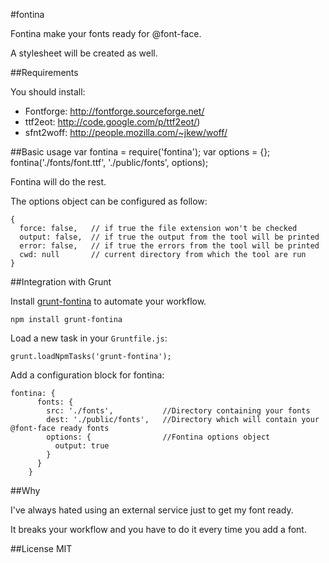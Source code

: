 #fontina

Fontina make your fonts ready for @font-face.

A stylesheet will be created as well.

##Requirements

You should install:

 - Fontforge:   http://fontforge.sourceforge.net/
 - ttf2eot:     http://code.google.com/p/ttf2eot/)
 - sfnt2woff:   http://people.mozilla.com/~jkew/woff/

##Basic usage
    var fontina = require('fontina');
    var options = {};
    fontina('./fonts/font.ttf', './public/fonts', options);

Fontina will do the rest.

The options object can be configured as follow:

    {
      force: false,   // if true the file extension won't be checked
      output: false,  // if true the output from the tool will be printed
      error: false,   // if true the errors from the tool will be printed
      cwd: null       // current directory from which the tool are run
    }

##Integration with Grunt    
 
Install [grunt-fontina](http://github.com/framp/grunt-fontina) to automate your workflow.

    npm install grunt-fontina
    
Load a new task in your `Gruntfile.js`:

    grunt.loadNpmTasks('grunt-fontina');

Add a configuration block for fontina:

    fontina: {
          fonts: {
            src: './fonts',           //Directory containing your fonts
            dest: './public/fonts',   //Directory which will contain your @font-face ready fonts
            options: {                //Fontina options object
              output: true
            }
          }
        }
    
##Why

I've always hated using an external service just to get my font ready.

It breaks your workflow and you have to do it every time you add a font.

##License
MIT
